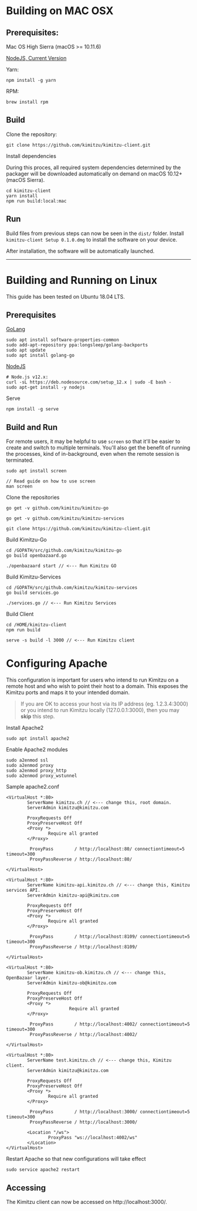 # Building on MAC OSX

## Prerequisites:

Mac OS High Sierra (macOS >= 10.11.6)

[NodeJS, Current Version](https://nodejs.org/en/)


Yarn:
```
npm install -g yarn
```

RPM:
```
brew install rpm
```

## Build

Clone the repository:
```
git clone https://github.com/kimitzu/kimitzu-client.git
```

Install dependencies

During this proces, all required system dependencies determined by the packager will be downloaded automatically on demand on macOS 10.12+ (macOS Sierra).

```
cd kimitzu-client
yarn install
npm run build:local:mac
```

## Run

Build files from previous steps can now be seen in the `dist/` folder. 
Install `kimitzu-client Setup 0.1.0.dmg` to install the software on your device.

After installation, the software will be automatically launched.

---

# Building and Running on Linux

This guide has been tested on Ubuntu 18.04 LTS.

## Prerequisites

[GoLang](https://golang.org/doc/install)
```
sudo apt install software-properties-common
sudo add-apt-repository ppa:longsleep/golang-backports
sudo apt update
sudo apt install golang-go
```

[NodeJS](https://nodejs.org/en/download/package-manager/#debian-and-ubuntu-based-linux-distributions-enterprise-linux-fedora-and-snap-packages)
```
# Node.js v12.x:
curl -sL https://deb.nodesource.com/setup_12.x | sudo -E bash -
sudo apt-get install -y nodejs
```

Serve
```
npm install -g serve
```

## Build and Run
For remote users, it may be helpful to use `screen` so that it'll be easier to create and switch to multiple terminals. You'll also get the benefit of running the processes, kind of in-background, even when the remote session is terminated.
```
sudo apt install screen

// Read guide on how to use screen
man screen
```

Clone the repositories
```
go get -v github.com/kimitzu/kimitzu-go

go get -v github.com/kimitzu/kimitzu-services

git clone https://github.com/kimitzu/kimitzu-client.git
```

Build Kimitzu-Go
```
cd /GOPATH/src/github.com/kimitzu/kimitzu-go
go build openbazaard.go

./openbazaard start // <--- Run Kimitzu GO
```

Build Kimitzu-Services
```
cd /GOPATH/src/github.com/kimitzu/kimitzu-services
go build services.go

./services.go // <--- Run Kimitzu Services
```

Build Client
```
cd /HOME/kimitzu-client
npm run build

serve -s build -l 3000 // <--- Run Kimitzu client
```

# Configuring Apache
This configuration is important for users who intend to run Kimitzu on a remote host and who wish to point their host to a domain. This exposes the Kimitzu ports and maps it to your intended domain.

> If you are OK to access your host via its IP address (eg. 1.2.3.4:3000) or you intend to run Kimitzu locally (127.0.0.1:3000), then you may **skip** this step.

Install Apache2
```
sudo apt install apache2
```

Enable Apache2 modules
```
sudo a2enmod ssl
sudo a2enmod proxy
sudo a2enmod proxy_http
sudo a2enmod proxy_wstunnel
```

Sample apache2.conf
```
<VirtualHost *:80>
        ServerName kimitzu.ch // <--- change this, root domain.
        ServerAdmin kimitzu@kimitzu.com

        ProxyRequests Off
        ProxyPreserveHost Off
        <Proxy *>
                Require all granted
        </Proxy>

         ProxyPass        / http://localhost:80/ connectiontimeout=5 timeout=300
         ProxyPassReverse / http://localhost:80/

</VirtualHost>

<VirtualHost *:80>
        ServerName kimitzu-api.kimitzu.ch // <--- change this, Kimitzu services API.
        ServerAdmin kimitzu-api@kimitzu.com

        ProxyRequests Off
        ProxyPreserveHost Off
        <Proxy *>
                Require all granted
        </Proxy>

         ProxyPass        / http://localhost:8109/ connectiontimeout=5 timeout=300
         ProxyPassReverse / http://localhost:8109/

</VirtualHost>

<VirtualHost *:80>
        ServerName kimitzu-ob.kimitzu.ch // <--- change this, OpenBazaar layer.
        ServerAdmin kimitzu-ob@kimitzu.com

        ProxyRequests Off
        ProxyPreserveHost Off
        <Proxy *>
                        Require all granted
        </Proxy>

         ProxyPass        / http://localhost:4002/ connectiontimeout=5 timeout=300
         ProxyPassReverse / http://localhost:4002/

</VirtualHost>

<VirtualHost *:80>
        ServerName test.kimitzu.ch // <--- change this, Kimitzu client.
        ServerAdmin kimitzu@kimitzu.com

        ProxyRequests Off
        ProxyPreserveHost Off
        <Proxy *>
                Require all granted
        </Proxy>
        
         ProxyPass        / http://localhost:3000/ connectiontimeout=5 timeout=300
         ProxyPassReverse / http://localhost:3000/

        <Location "/ws">
                ProxyPass "ws://localhost:4002/ws"
        </Location>
</VirtualHost>
```

Restart Apache so that new configurations will take effect
```
sudo service apache2 restart
```

## Accessing
The Kimitzu client can now be accessed on http://localhost:3000/.